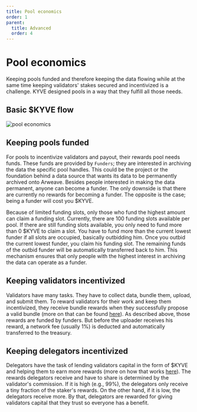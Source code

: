 ```yaml
---
title: Pool economics
order: 1
parent:
  title: Advanced
  order: 4
---
```


# Pool economics

Keeping pools funded and therefore keeping the data flowing while at the same time keeping validators' stakes secured and incentivized is a challenge. KYVE designed pools in a way that they fulfill all those needs.

## Basic $KYVE flow

![pool economics](/pool_economics.png)

## Keeping pools funded

For pools to incentivize validators and payout, their rewards pool needs funds. These funds are provided by `Funders`; they are interested in archiving the data the specific pool handles. This could be the project or the foundation behind a data source that wants its data to be permanently archived onto Arweave. Besides people interested in making the data permanent, anyone can become a funder. The only downside is that there are currently no rewards for becoming a funder. The opposite is the case; being a funder will cost you $KYVE.

Because of limited funding slots, only those who fund the highest amount can claim a funding slot. Currently, there are 100 funding slots available per pool. If there are still funding slots available, you only need to fund more than 0 $KYVE to claim a slot. You have to fund more than the current lowest funder if all slots are occupied, basically outbidding him.
Once you outbid the current lowest funder, you claim his funding slot. The remaining funds of the outbid funder will be automatically transferred back to him. This mechanism ensures that only people with the highest interest in archiving the data can operate as a funder.

## Keeping validators incentivized

Validators have many tasks. They have to collect data, bundle them, upload, and submit them. To reward validators for their work and keep them incentivized, they receive bundle rewards when they successfully propose a valid bundle (more on that can be found [here](/advanced/data_stored.md)). As described above, those rewards are funded by funders. But before the uploader receives his reward, a network fee (usually 1%) is deducted and automatically transferred to the treasury.

## Keeping delegators incentivized

Delegators have the task of lending validators capital in the form of $KYVE and helping them to earn more rewards (more on how that works [here](/advanced/data_stored.md)). The rewards delegators receive and have to share is determined by the validator's commission. If it is high (e.g., 99%), the delegators only receive a tiny fraction of the staker's rewards. On the other hand, if it is low, the delegators receive more. By that, delegators are rewarded for giving validators capital that they trust so everyone has a benefit.
